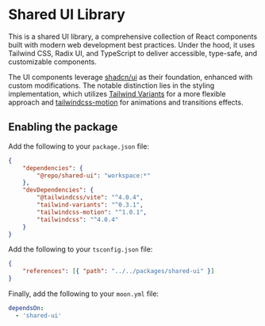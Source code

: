 # Shared UI Library

This is a shared UI library, a comprehensive collection of React components built with
modern web development best practices. Under the hood, it uses Tailwind CSS, Radix UI,
and TypeScript to deliver accessible, type-safe, and customizable components.

The UI components leverage [shadcn/ui](https://ui.shadcn.com/) as their foundation,
enhanced with custom modifications. The notable distinction lies in the styling
implementation, which utilizes [Tailwind Variants](https://www.tailwind-variants.org/)
for a more flexible approach and [tailwindcss-motion](https://rombo.co/tailwind) for
animations and transitions effects.

## Enabling the package

Add the following to your `package.json` file:

```json
{
    "dependencies": {
        "@repo/shared-ui": "workspace:*"
    },
    "devDependencies": {
        "@tailwindcss/vite": "^4.0.4",
        "tailwind-variants": "^0.3.1",
        "tailwindcss-motion": "^1.0.1",
        "tailwindcss": "^4.0.4"
    }
}
```

Add the following to your `tsconfig.json` file:

```json
{
    "references": [{ "path": "../../packages/shared-ui" }]
}
```

Finally, add the following to your `moon.yml` file:

```yaml
dependsOn:
  - 'shared-ui'
```
